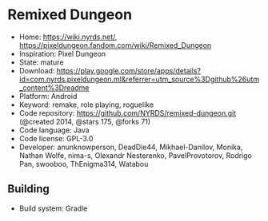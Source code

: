 # Remixed Dungeon

- Home: https://wiki.nyrds.net/, https://pixeldungeon.fandom.com/wiki/Remixed_Dungeon
- Inspiration: Pixel Dungeon
- State: mature
- Download: https://play.google.com/store/apps/details?id=com.nyrds.pixeldungeon.ml&referrer=utm_source%3Dgithub%26utm_content%3Dreadme
- Platform: Android
- Keyword: remake, role playing, roguelike
- Code repository: https://github.com/NYRDS/remixed-dungeon.git (@created 2014, @stars 175, @forks 71)
- Code language: Java
- Code license: GPL-3.0
- Developer: anunknowperson, DeadDie44, Mikhael-Danilov, Monika, Nathan Wolfe, nima-s, Olexandr Nesterenko, PavelProvotorov, Rodrigo Pan, swooboo, ThEnigma314, Watabou

## Building

- Build system: Gradle
